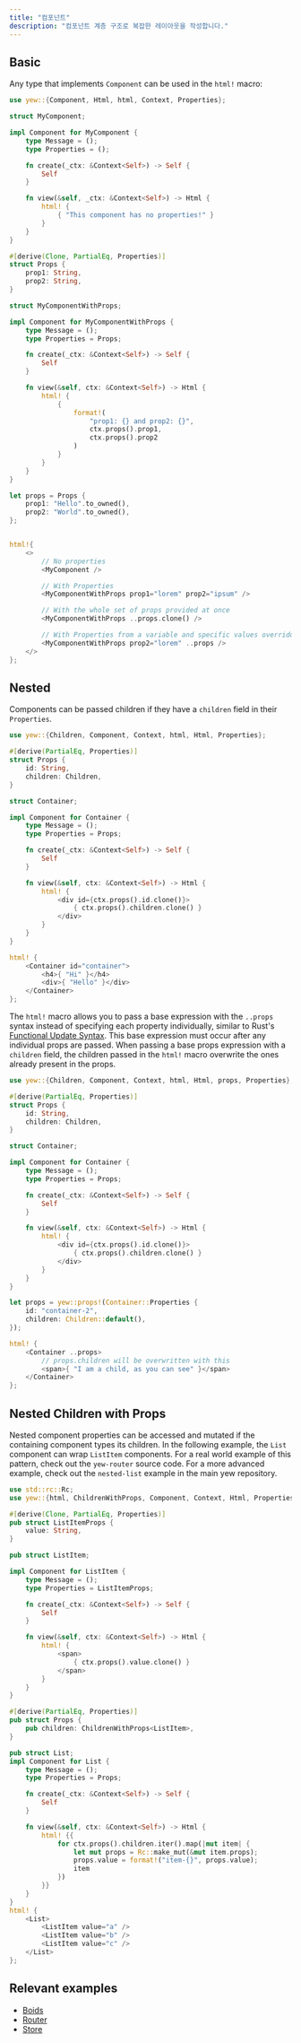 ```yaml
---
title: "컴포넌트"
description: "컴포넌트 계층 구조로 복잡한 레이아웃을 작성합니다."
---
```


## Basic

Any type that implements `Component` can be used in the `html!` macro:

```rust
use yew::{Component, Html, html, Context, Properties};

struct MyComponent;

impl Component for MyComponent {
    type Message = ();
    type Properties = ();

    fn create(_ctx: &Context<Self>) -> Self {
        Self
    }

    fn view(&self, _ctx: &Context<Self>) -> Html {
        html! {
            { "This component has no properties!" }
        }
    }
}

#[derive(Clone, PartialEq, Properties)]
struct Props {
    prop1: String,
    prop2: String,
}

struct MyComponentWithProps;

impl Component for MyComponentWithProps {
    type Message = ();
    type Properties = Props;

    fn create(_ctx: &Context<Self>) -> Self {
        Self
    }

    fn view(&self, ctx: &Context<Self>) -> Html {
        html! {
            {
                format!(
                    "prop1: {} and prop2: {}",
                    ctx.props().prop1,
                    ctx.props().prop2
                )
            }
        }
    }
}

let props = Props { 
    prop1: "Hello".to_owned(),
    prop2: "World".to_owned(), 
};


html!{
    <>
        // No properties
        <MyComponent />

        // With Properties
        <MyComponentWithProps prop1="lorem" prop2="ipsum" />

        // With the whole set of props provided at once
        <MyComponentWithProps ..props.clone() />

        // With Properties from a variable and specific values overridden
        <MyComponentWithProps prop2="lorem" ..props />
    </>
};
```

## Nested

Components can be passed children if they have a `children` field in their `Properties`.

```rust title="parent.rs"
use yew::{Children, Component, Context, html, Html, Properties};

#[derive(PartialEq, Properties)]
struct Props {
    id: String,
    children: Children,
}

struct Container;

impl Component for Container {
    type Message = ();
    type Properties = Props;

    fn create(_ctx: &Context<Self>) -> Self {
        Self
    }

    fn view(&self, ctx: &Context<Self>) -> Html {
        html! {
            <div id={ctx.props().id.clone()}>
                { ctx.props().children.clone() }
            </div>
        }
    }
}

html! {
    <Container id="container">
        <h4>{ "Hi" }</h4>
        <div>{ "Hello" }</div>
    </Container>
};
```

The `html!` macro allows you to pass a base expression with the `..props` syntax instead of specifying each property individually,
similar to Rust's [Functional Update Syntax](https://doc.rust-lang.org/stable/reference/expressions/struct-expr.html#functional-update-syntax).
This base expression must occur after any individual props are passed.
When passing a base props expression with a `children` field, the children passed in the `html!` macro overwrite the ones already present in the props.

```rust
use yew::{Children, Component, Context, html, Html, props, Properties}; 

#[derive(PartialEq, Properties)]
struct Props {
    id: String,
    children: Children,
}

struct Container;

impl Component for Container {
    type Message = ();
    type Properties = Props;

    fn create(_ctx: &Context<Self>) -> Self {
        Self
    }

    fn view(&self, ctx: &Context<Self>) -> Html {
        html! {
            <div id={ctx.props().id.clone()}>
                { ctx.props().children.clone() }
            </div>
        }
    }
}

let props = yew::props!(Container::Properties {
    id: "container-2",
    children: Children::default(),
});

html! {
    <Container ..props>
        // props.children will be overwritten with this
        <span>{ "I am a child, as you can see" }</span>
    </Container>
};
```

## Nested Children with Props

Nested component properties can be accessed and mutated if the containing component types its children. In the following example, the `List` component can wrap `ListItem` components. For a real world example of this pattern, check out the `yew-router` source code. For a more advanced example, check out the `nested-list` example in the main yew repository.

```rust
use std::rc::Rc;
use yew::{html, ChildrenWithProps, Component, Context, Html, Properties};

#[derive(Clone, PartialEq, Properties)]
pub struct ListItemProps {
    value: String,
}

pub struct ListItem;

impl Component for ListItem {
    type Message = ();
    type Properties = ListItemProps;

    fn create(_ctx: &Context<Self>) -> Self {
        Self
    }

    fn view(&self, ctx: &Context<Self>) -> Html {
        html! {
            <span>
                { ctx.props().value.clone() }
            </span>
        }
    }
}

#[derive(PartialEq, Properties)]
pub struct Props {
    pub children: ChildrenWithProps<ListItem>,
}

pub struct List;
impl Component for List {
    type Message = ();
    type Properties = Props;

    fn create(_ctx: &Context<Self>) -> Self {
        Self
    }

    fn view(&self, ctx: &Context<Self>) -> Html {
        html! {{
            for ctx.props().children.iter().map(|mut item| {
                let mut props = Rc::make_mut(&mut item.props);
                props.value = format!("item-{}", props.value);
                item
            })
        }}
    }
}
html! {
    <List>
        <ListItem value="a" />
        <ListItem value="b" />
        <ListItem value="c" />
    </List>
};
```

## Relevant examples
- [Boids](https://github.com/yewstack/yew/tree/master/examples/boids)
- [Router](https://github.com/yewstack/yew/tree/master/examples/router)
- [Store](https://github.com/yewstack/yew/tree/master/examples/store)
